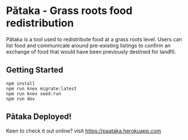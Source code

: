 
# Pātaka - Grass roots food redistribution
Pātaka is a tool used to redistribute food at a grass roots level. Users can list food and communicate around pre-existing listings to confirm an exchange of food that would have been previously destined for landfil.

## Getting Started
```
npm install
npm run knex migrate:latest
npm run knex seed:run
npm run dev
```
## Pātaka Deployed!
Keen to check it out online? visit https://paataka.herokuapp.com

